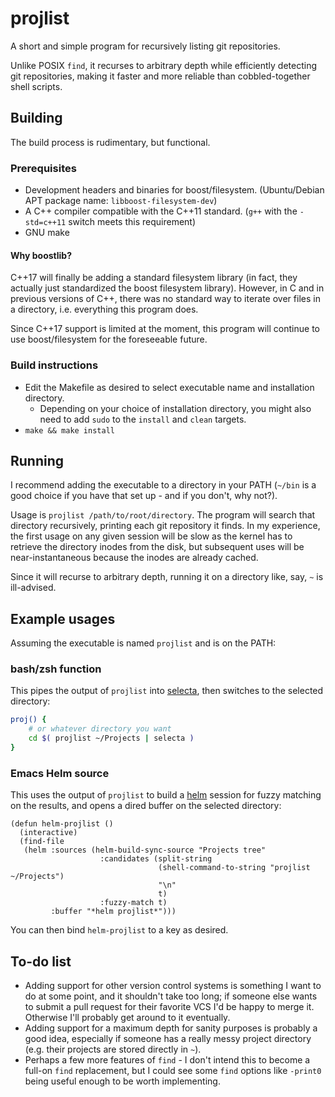 # projlist

A short and simple program for recursively listing git repositories.

Unlike POSIX `find`, it recurses to arbitrary depth while efficiently detecting git repositories, making it faster and more reliable than cobbled-together shell scripts.

## Building

The build process is rudimentary, but functional.

### Prerequisites

* Development headers and binaries for boost/filesystem. (Ubuntu/Debian APT package name: `libboost-filesystem-dev`)
* A C++ compiler compatible with the C++11 standard. (`g++` with the `-std=c++11` switch meets this requirement)
* GNU make

#### Why boostlib?

C++17 will finally be adding a standard filesystem library (in fact, they actually just standardized the boost filesystem library). However, in C and in previous versions of C++, there was no standard way to iterate over files in a directory, i.e. everything this program does.

Since C++17 support is limited at the moment, this program will continue to use boost/filesystem for the foreseeable future.

### Build instructions

* Edit the Makefile as desired to select executable name and installation directory.
  * Depending on your choice of installation directory, you might also need to add `sudo` to the `install` and `clean` targets.
* `make && make install`

## Running

I recommend adding the executable to a directory in your PATH (`~/bin` is a good choice if you have that set up - and if you don't, why not?).

Usage is `projlist /path/to/root/directory`. The program will search that directory recursively, printing each git repository it finds. In my experience, the first usage on any given session will be slow as the kernel has to retrieve the directory inodes from the disk, but subsequent uses will be near-instantaneous because the inodes are already cached.

Since it will recurse to arbitrary depth, running it on a directory like, say, `~` is ill-advised.

## Example usages

Assuming the executable is named `projlist` and is on the PATH:

### bash/zsh function

This pipes the output of `projlist` into [selecta](https://github.com/garybernhardt/selecta), then switches to the selected directory:

```sh
proj() {
    # or whatever directory you want
    cd $( projlist ~/Projects | selecta )
}
```

### Emacs Helm source

This uses the output of `projlist` to build a [helm](https://github.com/emacs-helm/helm) session for fuzzy matching on the results, and opens a dired buffer on the selected directory:

```elisp
(defun helm-projlist ()
  (interactive)
  (find-file
   (helm :sources (helm-build-sync-source "Projects tree"
                    :candidates (split-string
                                 (shell-command-to-string "projlist ~/Projects")
                                 "\n"
                                 t)
                    :fuzzy-match t)
         :buffer "*helm projlist*")))
```

You can then bind `helm-projlist` to a key as desired.

## To-do list

* Adding support for other version control systems is something I want to do at some point, and it shouldn't take too long; if someone else wants to submit a pull request for their favorite VCS I'd be happy to merge it. Otherwise I'll probably get around to it eventually.
* Adding support for a maximum depth for sanity purposes is probably a good idea, especially if someone has a really messy project directory (e.g. their projects are stored directly in `~`).
* Perhaps a few more features of `find` - I don't intend this to become a full-on `find` replacement, but I could see some `find` options like `-print0` being useful enough to be worth implementing.
